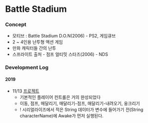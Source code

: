 # Battle Stadium

### Concept

- 모티브 : Battle Stadium D.O.N(2006) - PS2, 게임큐브
- 2 ~ 4인용 난투형 액션 게임
- 만화 캐릭터들 간의 난투
- 스프라이트 출처 - 점프 얼티밋 스타즈(2006) - NDS

### Development Log

#### 2019
- 11/13 [프로젝트](https://drive.google.com/open?id=1FDAZBs6HZQvKmWxo-7T5WA0tRN31Boub)
  - 기본적인 플레이어 컨트롤은 거의 완성되었다
  - 이동, 점프, 매달리기, 매달리기-점프, 매달리기-내려오기, 웅크리기
  - ! 시리얼라이즈에서 적은 String 데이터가 변수에 들어가기 전(String characterName)에 Awake가 먼저 실행된다.
